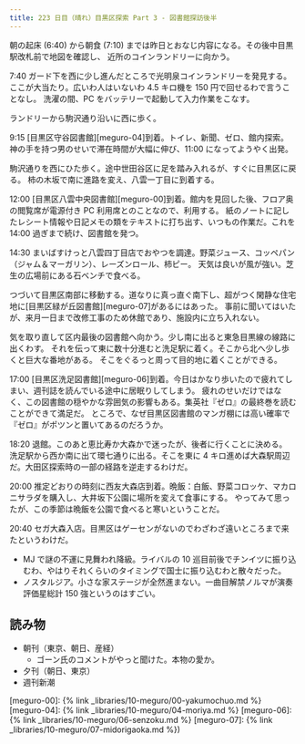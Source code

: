 ```yaml
---
title: 223 日目（晴れ）目黒区探索 Part 3 - 図書館探訪後半
---
```


朝の起床 (6:40) から朝食 (7:10) までは昨日とおなじ内容になる。その後中目黒駅改札前で地図を確認し、
近所のコインランドリーに向かう。

7:40 ガード下を西に少し進んだところで光明泉コインランドリーを発見する。
ここが大当たり。広いわ人はいないわ 4.5 キロ機を 150 円で回せるわで言うことなし。
洗濯の間、PC をバッテリーで起動して入力作業をこなす。

ランドリーから駒沢通り沿いに西に歩く。

9:15 [目黒区守谷図書館][meguro-04]到着。トイレ、新聞、ゼロ、館内探索。
神の手を持つ男のせいで滞在時間が大幅に伸び、11:00 になってようやく出発。

駒沢通りを西にひた歩く。途中世田谷区に足を踏み入れるが、すぐに目黒区に戻る。
柿の木坂で南に進路を変え、八雲一丁目に到着する。

12:00 [目黒区八雲中央図書館][meguro-00]到着。館内を見回した後、フロア奥の閲覧席が電源付き PC 利用席とのことなので、利用する。
紙のノートに記したレシート情報や日記メモの類をテキストに打ち出す、いつもの作業だ。これを 14:00 過ぎまで続け、図書館を発つ。

14:30 まいばすけっと八雲四丁目店でおやつを調達。野菜ジュース、コッペパン（ジャム＆マーガリン）、レーズンロール、柿ピー。
天気は良いが風が強い。芝生の広場前にある石ベンチで食べる。

つづいて目黒区南部に移動する。道なりに真っ直ぐ南下し、超がつく閑静な住宅地に[目黒区緑が丘図書館][meguro-07]があるにはあった。
事前に聞いてはいたが、来月一日まで改修工事のため休館であり、施設内に立ち入れない。

気を取り直して区内最後の図書館へ向かう。少し南に出ると東急目黒線の線路に出くわす。
それを伝って東に数十分進むと洗足駅に着く。そこから北へ少し歩くと巨大な番地がある。
そこをぐるっと周って目的地に着くことができる。

17:00 [目黒区洗足図書館][meguro-06]到着。今日はかなり歩いたので疲れてしまい、週刊誌を読んでいる途中に居眠りしてしまう。
疲れのせいだけではなく、この図書館の穏やかな雰囲気の影響もある。集英社『ゼロ』の最終巻を読むことができて満足だ。
ところで、なぜ目黒区図書館のマンガ棚には高い確率で『ゼロ』がポツンと置いてあるのだろうか。

18:20 退館。このあと恵比寿か大森かで迷ったが、後者に行くことに決める。
洗足駅から西か南に出て環七通りに出る。そこを東に 4 キロ進めば大森駅周辺だ。大田区探索時の一部の経路を逆走するわけだ。

20:00 推定どおりの時刻に西友大森店到着。晩飯：白飯、野菜コロッケ、マカロニサラダを購入し、大井坂下公園に場所を変えて食事にする。
やってみて思ったが、この季節は晩飯を公園で食べると寒いということだ。

20:40 セガ大森入店。目黒区はゲーセンがないのでわざわざ遠いところまで来たというわけだ。

* MJ で謎の不運に見舞われ降級。ライバルの 10 巡目前後でチンイツに振り込むわ、やはりそれくらいのタイミングで国士に振り込むわと散々だった。
* ノスタルジア。小さな家ステージが全然進まない。一曲目解禁ノルマが演奏評価星総計 150 強というのはすごい。

## 読み物

* 朝刊（東京、朝日、産経）
  * ゴーン氏のコメントがやっと聞けた。本物の愛か。
* 夕刊（朝日、東京）
* 週刊新潮

[meguro-00]: {% link _libraries/10-meguro/00-yakumochuo.md %}
[meguro-04]: {% link _libraries/10-meguro/04-moriya.md %}
[meguro-06]: {% link _libraries/10-meguro/06-senzoku.md %}
[meguro-07]: {% link _libraries/10-meguro/07-midorigaoka.md %})
